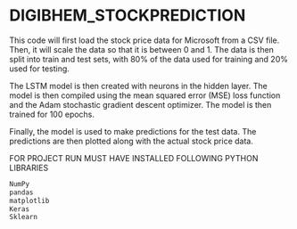# DIGIBHEM_STOCKPREDICTION
This code will first load the stock price data for Microsoft from a CSV file. Then, it will scale the data so that it is between 0 and 1. The data is then split into train and test sets, with 80% of the data used for training and 20% used for testing.

 The LSTM model is then created with  neurons in the hidden layer. The model is then compiled using the mean squared error (MSE) loss function and the Adam stochastic gradient descent optimizer. The model is then trained for 100 epochs.

 Finally, the model is used to make predictions for the test data. The predictions are then plotted along with the actual stock price data.



FOR PROJECT RUN MUST HAVE INSTALLED FOLLOWING PYTHON LIBRARIES
```bash
NumPy
pandas
matplotlib
Keras
Sklearn
```



